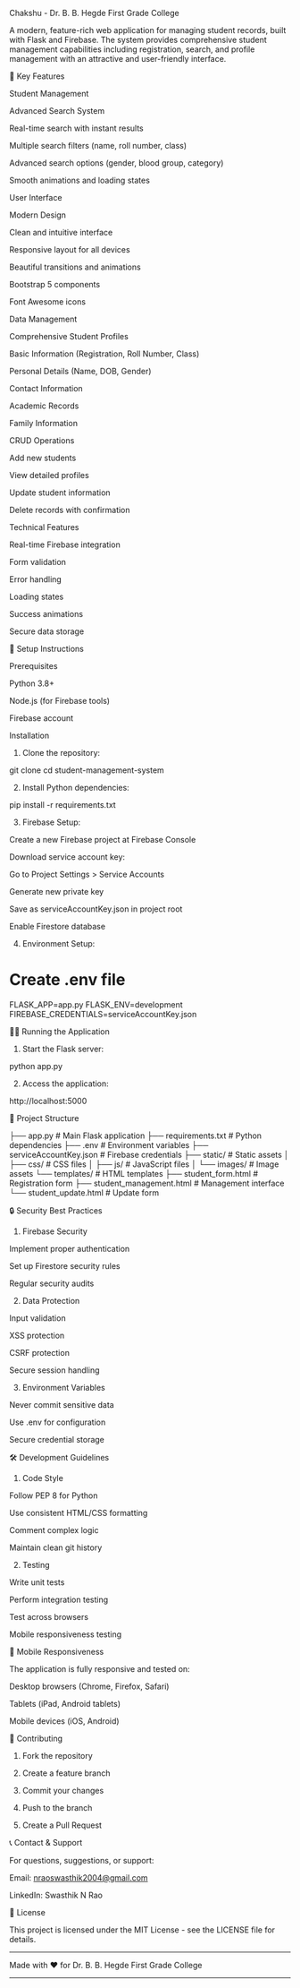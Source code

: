 Chakshu - Dr. B. B. Hegde First Grade College

A modern, feature-rich web application for managing student records, built with Flask and Firebase. The system provides comprehensive student management capabilities including registration, search, and profile management with an attractive and user-friendly interface.

🌟 Key Features

Student Management

Advanced Search System

Real-time search with instant results

Multiple search filters (name, roll number, class)

Advanced search options (gender, blood group, category)

Smooth animations and loading states



User Interface

Modern Design

Clean and intuitive interface

Responsive layout for all devices

Beautiful transitions and animations

Bootstrap 5 components

Font Awesome icons



Data Management

Comprehensive Student Profiles

Basic Information (Registration, Roll Number, Class)

Personal Details (Name, DOB, Gender)

Contact Information

Academic Records

Family Information


CRUD Operations

Add new students

View detailed profiles

Update student information

Delete records with confirmation



Technical Features

Real-time Firebase integration

Form validation

Error handling

Loading states

Success animations

Secure data storage


🚀 Setup Instructions

Prerequisites

Python 3.8+

Node.js (for Firebase tools)

Firebase account


Installation

1. Clone the repository:



git clone <repository-url>
cd student-management-system

2. Install Python dependencies:



pip install -r requirements.txt

3. Firebase Setup:

Create a new Firebase project at Firebase Console

Download service account key:

Go to Project Settings > Service Accounts

Generate new private key

Save as serviceAccountKey.json in project root


Enable Firestore database



4. Environment Setup:



# Create .env file
FLASK_APP=app.py
FLASK_ENV=development
FIREBASE_CREDENTIALS=serviceAccountKey.json

🏃‍♂️ Running the Application

1. Start the Flask server:



python app.py

2. Access the application:



http://localhost:5000

📁 Project Structure

├── app.py                    # Main Flask application
├── requirements.txt          # Python dependencies
├── .env                     # Environment variables
├── serviceAccountKey.json   # Firebase credentials
├── static/                  # Static assets
│   ├── css/                # CSS files
│   ├── js/                 # JavaScript files
│   └── images/             # Image assets
└── templates/              # HTML templates
    ├── student_form.html    # Registration form
    ├── student_management.html # Management interface
    └── student_update.html  # Update form

🔒 Security Best Practices

1. Firebase Security

Implement proper authentication

Set up Firestore security rules

Regular security audits



2. Data Protection

Input validation

XSS protection

CSRF protection

Secure session handling



3. Environment Variables

Never commit sensitive data

Use .env for configuration

Secure credential storage




🛠️ Development Guidelines

1. Code Style

Follow PEP 8 for Python

Use consistent HTML/CSS formatting

Comment complex logic

Maintain clean git history



2. Testing

Write unit tests

Perform integration testing

Test across browsers

Mobile responsiveness testing




📱 Mobile Responsiveness

The application is fully responsive and tested on:

Desktop browsers (Chrome, Firefox, Safari)

Tablets (iPad, Android tablets)

Mobile devices (iOS, Android)


🤝 Contributing

1. Fork the repository


2. Create a feature branch


3. Commit your changes


4. Push to the branch


5. Create a Pull Request



📞 Contact & Support

For questions, suggestions, or support:

Email: nraoswasthik2004@gmail.com

LinkedIn: Swasthik N Rao


📄 License

This project is licensed under the MIT License - see the LICENSE file for details.


---

Made with ❤️ for Dr. B. B. Hegde First Grade College


---